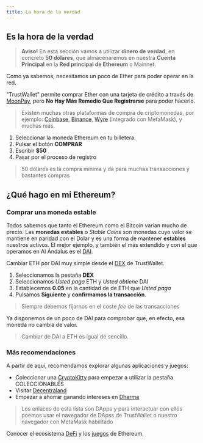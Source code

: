 ```yaml
---
title: La hora de la verdad
---
```


## Es la hora de la verdad

> **Aviso!** En esta sección vamos a utilizar **dinero de verdad**, en concreto **50 dólares**, que almacenaremos en nuestra **Cuenta Principal** en la **Red principal de Ethereum** o Mainnet.

Como ya sabemos, necesitamos un poco de Ether para poder operar en la red.

"TrustWallet" permite comprar Ether con una tarjeta de crédito a través de [MoonPay](https://www.moonpay.io/), pero **No Hay Más Remedio Que Registrarse** para poder hacerlo.

> Existen muchas otras plataformas de compra de criptomonedas, por ejemplo: [Coinbase](https://www.coinbase.com/), [Binance](https://www.binance.com/es), [Wyre](https://www.sendwyre.com/) (integrado con MetaMask), y muchas más.

1. Seleccionar la moneda Ethereum en tu billetera.
2. Pulsar el botón **COMPRAR**
3. Escribir **$50**
4. Pasar por el proceso de registro

> 50 dólares es la compra mínima y da para muchas transacciones y bastantes compras

## ¿Qué hago en mi Ethereum?

### Comprar una moneda estable

Todos sabemos que tanto el Ethereum como el Bitcoin varían mucho de precio. Las **monedas estables** o _Stable Coins_ son monedas cuyo valor se mantiene en paridad con el Dolar y es una forma de mantener **estables** nuestros activos. El mejor ejemplo, y también el más extendido y con el que operamos en Al Ándalus es el [DAI](https://makerdao.com/es).

Cambiar ETH por DAI muy simple desde el [DEX](https://trustwallet.com/blog/what-is-dex-trading-and-how-to-trade-crypto-on-trust-wallet-video) de TrustWallet.

1. Seleccionamos la pestaña **DEX**
2. Seleccionamos _Usted paga_ ETH y _Usted obtiene_ DAI
3. Establecemos **0.05** en la cantidad de de ETH que _Usted paga_
4. Pulsamos **Siguiente** y **confirmamos la transacción**.

> Siempre debemos fijarnos en el coste _fee_ de las transacciones

Ya disponemos de un poco de DAI para comprobar que, en efecto, esa moneda no cambia de valor.

> Cambiar de DAI a ETH es igual de sencillo.

### Más recomendaciones

A partir de aquí, recomendamos explorar algunas aplicaciones y juegos:

* Coleccionar una [CryptoKitty](https://www.cryptokitties.co) para empezar a utilizar la pestaña COLECCIONABLES
* Visitar [Decentraland](https://decentraland.org/)
* Empezar a ahorrar ganando intereses en [Dharma](https://www.dharma.io)

> Los enlaces de esta lista son DApps y para interactuar con ellos poemos usar el navegador de DApss de TrustWallet o nuestro navegador con MetaMask habilitado

Conocer el ecosistema [DeFi](https://defiprime.com/ethereum) y los [juegos](https://www.castlecrypto.gg/ethereum-games/) de Ethereum.
